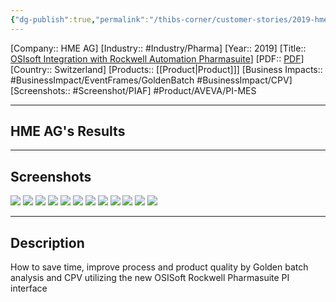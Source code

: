 ```yaml
---
{"dg-publish":true,"permalink":"/thibs-corner/customer-stories/2019-hme-ag-os-isoft-integration-with-rockwell-automation-pharmasuite/","noteIcon":""}
---
```


[Company:: HME AG]
[Industry:: #Industry/Pharma]
[Year:: 2019]
[Title:: [OSIsoft Integration with Rockwell Automation Pharmasuite](https://resources.osisoft.com/presentations/osisoft-integration-with-rockwell-automation-pharmasuite--hme-ag/rockwellx/)]
[PDF:: [PDF](https://cdn.osisoft.com/osi/presentations/2019-uc-gothenburg/UC19EU-D2LS07-HMEAG-Muehlfriedel-Osisoft-Integration-with-Rockwell-Automation-Pharmasuite.pdf)]
[Country:: Switzerland]
[Products:: [[Product\|Product]]]
[Business Impacts:: #BusinessImpact/EventFrames/GoldenBatch #BusinessImpact/CPV]
[Screenshots:: #Screenshot/PIAF]
#Product/AVEVA/PI-MES 

---
## HME AG's Results

---
## Screenshots
![](https://i.imgur.com/5I0ektP.png)
![](https://i.imgur.com/3WBtIvJ.png)
![](https://i.imgur.com/dDYnshh.png)
![](https://i.imgur.com/M9sdCmj.png)
![](https://i.imgur.com/2fKtoa8.png)
![](https://i.imgur.com/Gah4eNv.png)
![](https://i.imgur.com/36e9dCO.png)
![](https://i.imgur.com/prRvnAQ.png)
![](https://i.imgur.com/7rqPIFQ.png)
![](https://i.imgur.com/oCPgo9n.png)
![](https://i.imgur.com/x5CIuQu.png)
![](https://i.imgur.com/N6mlNtN.png)

---
## Description
How to save time, improve process and product quality by Golden batch analysis and CPV utilizing the new OSISoft Rockwell Pharmasuite PI interface